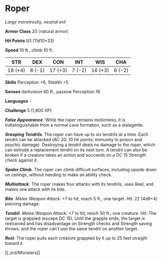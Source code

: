 # Roper

*Large monstrosity, neutral evil*

**Armor Class** 20 (natural armor)

**Hit Points** 93 (11d10+33)

**Speed** 10 ft., climb 10 ft.

| STR     | DEX    | CON     | INT    | WIS     | CHA    |
|---------|--------|---------|--------|---------|--------|
| 18 (+4) | 8 (-1) | 17 (+3) | 7 (-2) | 16 (+3) | 6 (-2) |

**Skills** Perception +6, Stealth +5

**Senses** darkvision 60 ft., passive Perception 16

**Languages** -

**Challenge** 5 (1,800 XP)

***False Appearance***. While the roper remains motionless, it is indistinguishable from a normal cave formation, such as a stalagmite.

***Grasping Tendrils***. The roper can have up to six tendrils at a time. Each tendril can be attacked (AC 20; 10 hit points; immunity to poison and psychic damage). Destroying a tendril deals no damage to the roper, which can extrude a replacement tendril on its next turn. A tendril can also be broken if a creature takes an action and succeeds on a DC 15 Strength check against it.

***Spider Climb***. The roper can climb difficult surfaces, including upside down on ceilings, without needing to make an ability check.


***Multiattack***. The roper makes four attacks with its tendrils, uses Reel, and makes one attack with its bite.

***Bite***. *Melee Weapon Attack:* +7 to hit, reach 5 ft., one target. *Hit:* 22 (4d8+4) piercing damage.

***Tendril***. *Melee Weapon Attack:* +7 to hit, reach 50 ft., one creature. *Hit:* The target is grappled (escape DC 15). Until the grapple ends, the target is restrained and has disadvantage on Strength checks and Strength saving throws, and the roper can't use the same tendril on another target.

***Reel***. The roper pulls each creature grappled by it up to 25 feet straight toward it.


[[_srd/Monsters]]